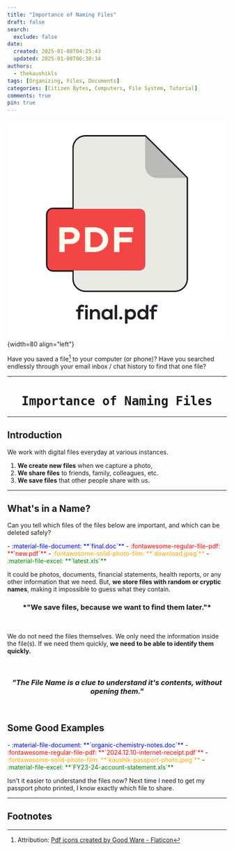 ```yaml
---
title: "Importance of Naming Files"
draft: false
search:
  exclude: false
date:
  created: 2025-01-08T04:25:43
  updated: 2025-01-08T06:30:34
authors:
  - thekaushikls
tags: [Organizing, Files, Documents]
categories: [Citizen Bytes, Computers, File System, Tutorial]
comments: true
pin: true
---
```

![](../assets/2025-Importance-of-Naming-Files-01.png){width=80 align="left"}

Have you saved a file[^1] to your computer (or phone)? Have you searched endlessly through your email inbox / chat history to find that one file? 

<!-- more -->
---
<center><h1><kbd> Importance of Naming Files </kbd></h1></center>

---
## Introduction
We work with digital files everyday at various instances.

1. **We create new files** when we capture a photo,
2. **We share files** to friends, family, colleagues, etc.
3. **We save files** that other people share with us.

---
## What's in a Name?
Can you tell which files of the files below are important, and which can be deleted safely?

<div class="grid cards" markdown>
   - <span style="color: blue;">:material-file-document: **`final.doc`**</span>
   - <span style="color: red;">:fontawesome-regular-file-pdf: **`new.pdf`**</span>
   - <span style="color: orange;">:fontawesome-solid-photo-film: **`download.jpeg`**</span>
   - <span style="color: green;">:material-file-excel: **`latest.xls`**</span>
</div>

It could be photos, documents, financial statements, health reports, or any other information that we need. But, **we store files with random or cryptic names**, making it impossible to guess what they contain. 

<center><h3> *"We save files, because we want to find them later."* </h3></center><br>

We do not need the files themselves. We only need the information inside the file(s). If we need them quickly, **we need to be able to identify them quickly.**

<br><center><h3><i> "The File Name is a clue to understand it's contents, without opening them." </i></h3></center><br>

## Some Good Examples

<div class="grid cards" markdown>
   - <span style="color: blue;">:material-file-document: **`organic-chemistry-notes.doc`**</span>
   - <span style="color: red;">:fontawesome-regular-file-pdf: **`2024.12.10-internet-receipt.pdf`**</span>
   - <span style="color: orange;">:fontawesome-solid-photo-film: **`kaushik-passport-photo.jpeg`**</span>
   - <span style="color: green;">:material-file-excel: **`FY23-24-account-statement.xls`**</span>
</div>

Isn't it easier to understand the files now?
Next time I need to get my passport photo printed, I know exactly which file to share.

---
## Footnotes

[^1]: Attribution: <a href="https://www.flaticon.com/free-icons/pdf" title="pdf icons">Pdf icons created by Good Ware - Flaticon</a>
